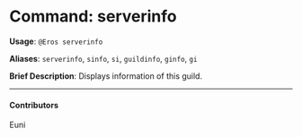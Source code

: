 # Command: serverinfo


**Usage**: `@Eros serverinfo `

**Aliases**: `serverinfo`, `sinfo`, `si`, `guildinfo`, `ginfo`, `gi`

**Brief Description**: Displays information of this guild.




---

#### Contributors


Euni
